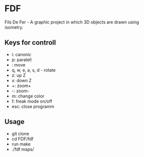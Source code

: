 # FDF
Fils De Fer - A graphic project in which 3D objects are drawn using isometry.

## Keys for controll
- i: canonic
- p: paralell
- <arrows>: move
- q, w, e, a, s, d - rotate
- z: up Z
- x: down Z
- +: zoom+
- -: zoom-
- m: change color
- f: freak mode on/off
- esc: close programm


## Usage
- git clone 
- cd FDF/fdf
- run make
- ./fdf maps/<mapName>
